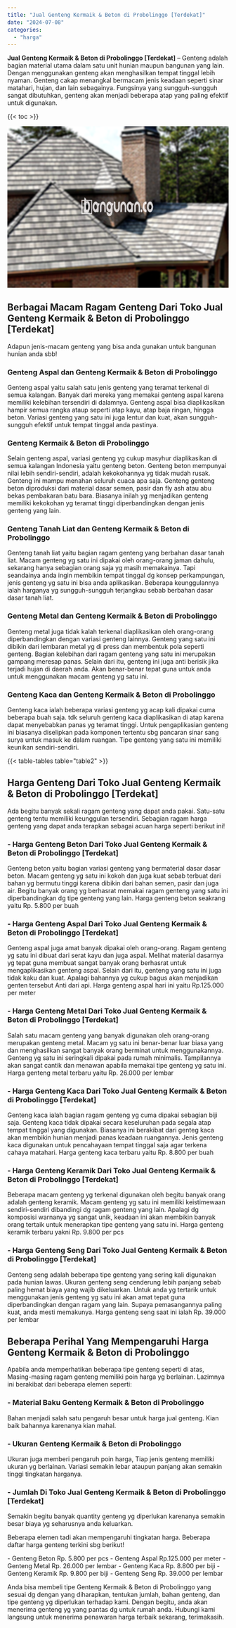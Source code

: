 ```yaml
---
title: "Jual Genteng Kermaik & Beton di Probolinggo [Terdekat]"
date: "2024-07-08"
categories: 
  - "harga"
---
```


**Jual Genteng Kermaik & Beton di Probolinggo \[Terdekat\]** – Genteng adalah bagian material utama dalam satu unit hunian maupun bangunan yang lain. Dengan menggunakan genteng akan menghasilkan tempat tinggal lebih nyaman. Genteng cakap menangkal bermacam jenis keadaan seperti sinar matahari, hujan, dan lain sebagainya. Fungsinya yang sungguh-sungguh sangat dibutuhkan, genteng akan menjadi beberapa atap yang paling efektif untuk digunakan.

{{< toc >}}

![Jual Genteng Kermaik & Beton di Probolinggo [Terdekat]](/images/genteng-minimalis-murah17.png)

## Berbagai Macam Ragam Genteng Dari Toko Jual Genteng Kermaik & Beton di Probolinggo \[Terdekat\]

Adapun jenis-macam genteng yang bisa anda gunakan untuk bangunan hunian anda sbb!

### Genteng Aspal dan Genteng Kermaik & Beton di Probolinggo

Genteng aspal yaitu salah satu jenis genteng yang teramat terkenal di semua kalangan. Banyak dari mereka yang memakai genteng aspal karena memiliki kelebihan tersendiri di dalamnya. Genteng aspal bisa diaplikasikan hampir semua rangka ataup seperti atap kayu, atap baja ringan, hingga beton. Variasi genteng yang satu ini juga lentur dan kuat, akan sungguh-sungguh efektif untuk tempat tinggal anda pastinya.

### Genteng Kermaik & Beton di Probolinggo

Selain genteng aspal, variasi genteng yg cukup masyhur diaplikasikan di semua kalangan Indonesia yaitu genteng beton. Genteng beton mempunyai nilai lebih sendiri-sendiri, adalah kekokohannya yg tidak mudah rusak. Genteng ini mampu menahan seluruh cuaca apa saja. Genteng genteng beton diproduksi dari material dasar semen, pasir dan fly ash atau abu bekas pembakaran batu bara. Biasanya inilah yg menjadikan genteng memiliki kekokohan yg teramat tinggi diperbandingkan dengan jenis genteng yang lain.

### Genteng Tanah Liat dan Genteng Kermaik & Beton di Probolinggo

Genteng tanah liat yaitu bagian ragam genteng yang berbahan dasar tanah liat. Macam genteng yg satu ini dipakai oleh orang-orang jaman dahulu, sekarang hanya sebagian orang saja yg masih memakainya. Tapi seandainya anda ingin membikin tempat tinggal dg konsep perkampungan, jenis genteng yg satu ini bisa anda aplikasikan. Beberapa keunggulannya ialah harganya yg sungguh-sungguh terjangkau sebab berbahan dasar dasar tanah liat.

### Genteng Metal dan Genteng Kermaik & Beton di Probolinggo

Genteng metal juga tidak kalah terkenal diaplikasikan oleh orang-orang diperbandingkan dengan variasi genteng lainnya. Genteng yang satu ini dibikin dari lembaran metal yg di press dan membentuk pola seperti genteng. Bagian kelebihan dari ragam genteng yang satu ini merupakan gampang meresap panas. Selain dari itu, genteng ini juga anti berisik jika terjadi hujan di daerah anda. Akan benar-benar tepat guna untuk anda untuk menggunakan macam genteng yg satu ini.

### Genteng Kaca dan Genteng Kermaik & Beton di Probolinggo

Genteng kaca ialah beberapa variasi genteng yg acap kali dipakai cuma beberapa buah saja. tdk seluruh genteng kaca diaplikasikan di atap karena dapat menyebabkan panas yg teramat tinggi. Untuk pengaplikasian genteng ini biasanya diselipkan pada komponen tertentu sbg pancaran sinar sang surya untuk masuk ke dalam ruangan. Tipe genteng yang satu ini memiliki keunikan sendiri-sendiri.

{{< table-tables table="table2" >}}

## Harga Genteng Dari Toko Jual Genteng Kermaik & Beton di Probolinggo \[Terdekat\]

Ada begitu banyak sekali ragam genteng yang dapat anda pakai. Satu-satu genteng tentu memiliki keunggulan tersendiri. Sebagian ragam harga genteng yang dapat anda terapkan sebagai acuan harga seperti berikut ini!

### \- Harga Genteng Beton Dari Toko Jual Genteng Kermaik & Beton di Probolinggo \[Terdekat\]

Genteng beton yaitu bagian variasi genteng yang bermaterial dasar dasar beton. Macam genteng yg satu ini kokoh dan juga kuat sebab terbuat dari bahan yg bermutu tinggi karena dibikin dari bahan semen, pasir dan juga air. Begitu banyak orang yg berhasrat memakai ragam genteng yang satu ini diperbandingkan dg tipe genteng yang lain. Harga genteng beton seakrang yaitu Rp. 5.800 per buah

### \- Harga Genteng Aspal Dari Toko Jual Genteng Kermaik & Beton di Probolinggo \[Terdekat\]

Genteng aspal juga amat banyak dipakai oleh orang-orang. Ragam genteng yg satu ini dibuat dari serat kayu dan juga aspal. Melihat material dasarnya yg tepat guna membuat sangat banyak orang berhasrat untuk mengaplikasikan genteng aspal. Selain dari itu, genteng yang satu ini juga tidak kaku dan kuat. Apalagi bahannya yg cukup bagus akan menjadikan genten tersebut Anti dari api. Harga genteng aspal hari ini yaitu Rp.125.000 per meter

### \- Harga Genteng Metal Dari Toko Jual Genteng Kermaik & Beton di Probolinggo \[Terdekat\]

Salah satu macam genteng yang banyak digunakan oleh orang-orang merupakan genteng metal. Macam yg satu ini benar-benar luar biasa yang dan menghasilkan sangat banyak orang berminat untuk menggunakannya. Genteng yg satu ini seringkali dipakai pada rumah minimalis. Tampilannya akan sangat cantik dan menawan apabila memakai tipe genteng yg satu ini. Harga genteng metal terbaru yaitu Rp. 26.000 per lembar

### \- Harga Genteng Kaca Dari Toko Jual Genteng Kermaik & Beton di Probolinggo \[Terdekat\]

Genteng kaca ialah bagian ragam genteng yg cuma dipakai sebagian biji saja. Genteng kaca tidak dipakai secara keseluruhan pada segala atap tempat tinggal yang digunakan. Biasanya ini berakibat dari genteg kaca akan membikin hunian menjadi panas keadaan ruangannya. Jenis genteng kaca digunakan untuk pencahayaan tempat tinggal saja agar terkena cahaya matahari. Harga genteng kaca terbaru yaitu Rp. 8.800 per buah

### \- Harga Genteng Keramik Dari Toko Jual Genteng Kermaik & Beton di Probolinggo \[Terdekat\]

Beberapa macam genteng yg terkenal digunakan oleh begitu banyak orang adalah genteng keramik. Macam genteng yg satu ini memiliki keistimewaan sendiri-sendiri dibandingi dg ragam genteng yang lain. Apalagi dg komposisi warnanya yg sangat unik, keadaan ini akan membikin banyak orang tertaik untuk menerapkan tipe genteng yang satu ini. Harga genteng keramik terbaru yakni Rp. 9.800 per pcs

### \- Harga Genteng Seng Dari Toko Jual Genteng Kermaik & Beton di Probolinggo \[Terdekat\]

Genteng seng adalah beberapa tipe genteng yang sering kali digunakan pada hunian lawas. Ukuran genteng seng cenderung lebih panjang sebab paling hemat biaya yang wajib dikeluarkan. Untuk anda yg tertarik untuk menggunakan jenis genteng yg satu ini akan amat tepat guna diperbandingkan dengan ragam yang lain. Supaya pemasangannya paling kuat, anda mesti memakunya. Harga genteng seng saat ini ialah Rp. 39.000 per lembar

## Beberapa Perihal Yang Mempengaruhi Harga Genteng Kermaik & Beton di Probolinggo

Apabila anda memperhatikan beberapa tipe genteng seperti di atas, Masing-masing ragam genteng memiliki poin harga yg berlainan. Lazimnya ini berakibat dari beberapa elemen seperti:

### \- Material Baku Genteng Kermaik & Beton di Probolinggo

Bahan menjadi salah satu pengaruh besar untuk harga jual genteng. Kian baik bahannya karenanya kian mahal.

### \- Ukuran Genteng Kermaik & Beton di Probolinggo

Ukuran juga memberi pengaruh poin harga, Tiap jenis genteng memiliki ukuran yg berlainan. Variasi semakin lebar ataupun panjang akan semakin tinggi tingkatan harganya.

### \- Jumlah Di Toko Jual Genteng Kermaik & Beton di Probolinggo \[Terdekat\]

Semakin begitu banyak quantity genteng yg diperlukan karenanya semakin besar biaya yg seharusnya anda keluarkan.

Beberapa elemen tadi akan mempengaruhi tingkatan harga. Beberapa daftar harga genteng terkini sbg berikut!

\- Genteng Beton Rp. 5.800 per pcs - Genteng Aspal Rp.125.000 per meter - Genteng Metal Rp. 26.000 per lembar - Genteng Kaca Rp. 8.800 per biji - Genteng Keramik Rp. 9.800 per biji - Genteng Seng Rp. 39.000 per lembar

Anda bisa membeli tipe Genteng Kermaik & Beton di Probolinggo yang sesuai dg dengan yang diharapkan, tentukan jumlah, bahan genteng, dan tipe genteng yg diperlukan terhadap kami. Dengan begitu, anda akan menerima genteng yg yang pantas dg untuk rumah anda. Hubungi kami langsung untuk menerima penawaran harga terbaik sekarang, terimakasih.
